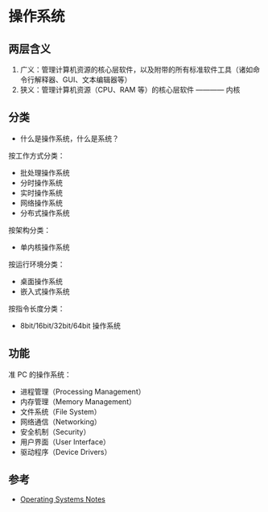 # 操作系统

## 两层含义

1. 广义：管理计算机资源的核心层软件，以及附带的所有标准软件工具（诸如命令行解释器、GUI、文本编辑器等）
2. 狭义：管理计算机资源（CPU、RAM 等）的核心层软件 ———— 内核

## 分类

* 什么是操作系统，什么是系统？

按工作方式分类：

* 批处理操作系统
* 分时操作系统
* 实时操作系统
* 网络操作系统
* 分布式操作系统

按架构分类：

* 单内核操作系统

按运行环境分类：

* 桌面操作系统
* 嵌入式操作系统

按指令长度分类：

* 8bit/16bit/32bit/64bit 操作系统

## 功能

准 PC 的操作系统：

* 进程管理（Processing Management）
* 内存管理（Memory Management）
* 文件系统（File System）
* 网络通信（Networking）
* 安全机制（Security）
* 用户界面（User Interface）
* 驱动程序（Device Drivers）

## 参考

* [Operating Systems Notes](https://applied-programming.github.io/Operating-Systems-Notes/)